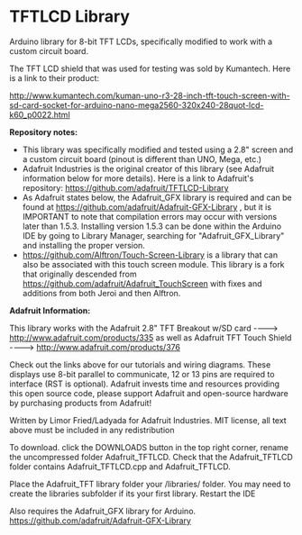 # TFTLCD Library
Arduino library for 8-bit TFT LCDs, specifically modified to work with a custom circuit board.

The TFT LCD shield that was used for testing was sold by Kumantech. Here is a link to their product: 

http://www.kumantech.com/kuman-uno-r3-28-inch-tft-touch-screen-with-sd-card-socket-for-arduino-nano-mega2560-320x240-28quot-lcd-k60_p0022.html

**Repository notes:** 
- This library was specifically modified and tested using a 2.8" screen and a custom circuit board (pinout is different than UNO, Mega, etc.)
- Adafruit Industries is the original creator of this library (see Adafruit information below for more details). Here is a link to Adafruit's repository: https://github.com/adafruit/TFTLCD-Library
- As Adafruit states below, the Adafruit_GFX library is required and can be found at https://github.com/adafruit/Adafruit-GFX-Library , but it is IMPORTANT to note that compilation errors may occur with versions later than 1.5.3. Installing version 1.5.3 can be done within the Arduino IDE by going to Library Manager, searching for "Adafruit_GFX_Library" and installing the proper version. 
- https://github.com/Alftron/Touch-Screen-Library is a library that can also be associated with this touch screen module. This library is a fork that originally descended from https://github.com/adafruit/Adafruit_TouchScreen with fixes and additions from both Jeroi and then Alftron. 

**Adafruit Information:** 

This library works with the Adafruit 2.8" TFT Breakout w/SD card
  ----> http://www.adafruit.com/products/335
as well as Adafruit TFT Touch Shield
  ----> http://www.adafruit.com/products/376
 
Check out the links above for our tutorials and wiring diagrams.
These displays use 8-bit parallel to communicate, 12 or 13 pins are required
to interface (RST is optional).
Adafruit invests time and resources providing this open source code,
please support Adafruit and open-source hardware by purchasing
products from Adafruit!

Written by Limor Fried/Ladyada for Adafruit Industries.
MIT license, all text above must be included in any redistribution

To download. click the DOWNLOADS button in the top right corner, rename the uncompressed folder Adafruit_TFTLCD. Check that the Adafruit_TFTLCD folder contains Adafruit_TFTLCD.cpp and Adafruit_TFTLCD.

Place the Adafruit_TFT library folder your <arduinosketchfolder>/libraries/ folder. You may need to create the libraries subfolder if its your first library. Restart the IDE

Also requires the Adafruit_GFX library for Arduino. https://github.com/adafruit/Adafruit-GFX-Library
